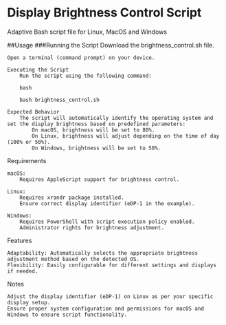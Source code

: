# Display Brightness Control Script
Adaptive Bash script file for Linux, MacOS and Windows

##Usage
###Running the Script
    Download the brightness_control.sh file.
    
    Open a terminal (command prompt) on your device.

    Executing the Script
        Run the script using the following command:

        bash

        bash brightness_control.sh

    Expected Behavior
        The script will automatically identify the operating system and set the display brightness based on predefined parameters:
            On macOS, brightness will be set to 80%.
            On Linux, brightness will adjust depending on the time of day (100% or 50%).
            On Windows, brightness will be set to 50%.

Requirements

    macOS:
        Requires AppleScript support for brightness control.

    Linux:
        Requires xrandr package installed.
        Ensure correct display identifier (eDP-1 in the example).

    Windows:
        Requires PowerShell with script execution policy enabled.
        Administrator rights for brightness adjustment.

Features

    Adaptability: Automatically selects the appropriate brightness adjustment method based on the detected OS.
    Flexibility: Easily configurable for different settings and displays if needed.

Notes

    Adjust the display identifier (eDP-1) on Linux as per your specific display setup.
    Ensure proper system configuration and permissions for macOS and Windows to ensure script functionality.
